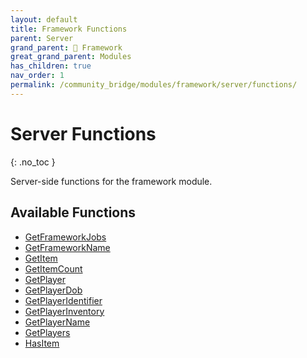 ```yaml
---
layout: default
title: Framework Functions
parent: Server
grand_parent: 🧩 Framework
great_grand_parent: Modules
has_children: true
nav_order: 1
permalink: /community_bridge/modules/framework/server/functions/
---
```


# Server Functions
{: .no_toc }

Server-side functions for the framework module.

## Available Functions

- [GetFrameworkJobs](GetFrameworkJobs)
- [GetFrameworkName](GetFrameworkName)
- [GetItem](GetItem)
- [GetItemCount](GetItemCount)
- [GetPlayer](GetPlayer)
- [GetPlayerDob](GetPlayerDob)
- [GetPlayerIdentifier](GetPlayerIdentifier)
- [GetPlayerInventory](GetPlayerInventory)
- [GetPlayerName](GetPlayerName)
- [GetPlayers](GetPlayers)
- [HasItem](HasItem)
